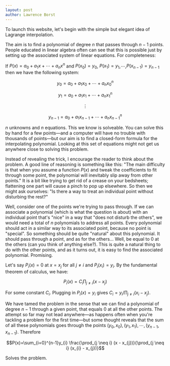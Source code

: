 ```yaml
---
layout: post
author: Lawrence Borst
---
```

To launch this website, let's begin with the simple but elegant idea of Lagrange interpolation.

The aim is to find a polynomial of degree $n$ that passes through $n-1$ points. People educated in linear algebra often can see that this is possible just by setting up the associated system of linear equations. For completeness:

If $P(x)=a_{0}+a_{1}x+\cdots+a_{n}x^{n}$ and $P(x_{0})=y_{0}$, $P(x_{1})=y_{1}$,$\cdots$,$P(x_{n-1})=y_{n-1}$ then we have the following system:

$$y_{0}=a_{0}+a_{1}x_{0}+\cdots+a_{n}x_{0}^{n}$$

$$y_{1}=a_{0}+a_{1}x_{1}+\cdots+a_{n}x_{1}^{n}$$

$$\vdots$$

$$y_{n-1}=a_{0}+a_{1}x_{n-1}+\cdots+a_{n}x_{n-1}^{n}$$

$n$ unknowns and $n$ equations. This we know is solveable. You can solve this by hand for a few points—and a computer will have no trouble with thousands of points—but our aim is to find a closed-form formula for the interpolating polynomial. Looking at this set of equations might not get us anywhere close to solving this problem.

Instead of revealing the trick, I encourage the reader to think about the problem. A good line of reasoning is something like this: "The main difficulty is that when you assume a function $P(x)$ and tweak the coefficients to fit through some point, the polynomial will inevitably slip away from other points." It is a bit like trying to get rid of a crease on your bedsheets; flattening one part will cause a pinch to pop up elsewhere. So then we might ask ourselves: "Is there a way to treat an individual point without disturbing the rest?"

Well, consider one of the points we're trying to pass through. If we can associate a polynomial (which is what the question is about) with an individual point that's "nice" in a way that "does not disturb the others", we would need a total of $n$ polynomials to address all points. Every polynomial should act in a similar way to its associated point, because no point is "special". So something should be quite "natural" about this polynomial. It should pass through a point, and as for the others... Well, be equal to $0$ at the others (can you think of anything else?). This is quite a natural thing to do with the other points, and as it turns out, it is easy to find the associated polynomial. Promising.

Let's say $P_{i}(x)=0$ at $x=x_{j}$ for all $j \neq i$ and $P_{i}(x_{i})=y_{i}$. By the fundamental theorem of calculus, we have:

$$P_{i}(x)=C_{i}\prod_{j \neq i} (x - x_{j})$$

For some constant $C_{i}$. Plugging in $P_{i}(x)=y_{i}$ gives $C_{i}=y_{i} / \prod_{j \neq i} (x_{i} - x_{j})$.

We have tamed the problem in the sense that we can find a polynomial of degree $n-1$ through a given point, that equals $0$ at all the other points. The attempt so far may not lead anywhere—as happens often when you're tackling a problem for the first time—but some thought reveals that the sum of all these polynomials goes through the points $(y_{0}, x_{0}), (y_{1}, x_{1}),\cdots,(y_{n-1}, x_{n-1})$. Therefore

$$P(x)=\sum_{i=0}^{n-1}y_{i} \frac{\prod_{j \neq i} (x - x_{j})}{\prod_{j \neq i} (x_{i} - x_{j})}$$

Solves the problem.